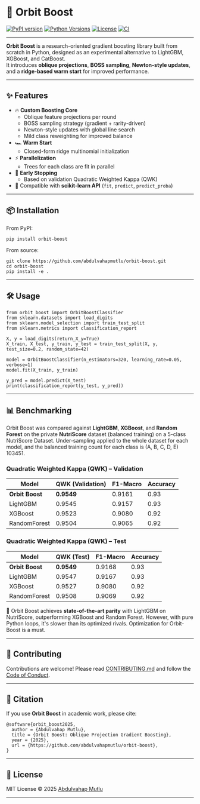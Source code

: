 # 🚀 Orbit Boost

[![PyPI version](https://img.shields.io/pypi/v/orbit-boost?color=blue&logo=pypi)](https://pypi.org/project/orbit-boost/)
[![Python Versions](https://img.shields.io/pypi/pyversions/orbit-boost?logo=python&logoColor=yellow)](https://pypi.org/project/orbit-boost/)
[![License](https://img.shields.io/github/license/abdulvahapmutlu/orbit-boost?color=green)](LICENSE)
[![CI](https://github.com/abdulvahapmutlu/orbit-boost/actions/workflows/ci.yml/badge.svg)](https://github.com/abdulvahapmutlu/orbit-boost/actions/workflows/ci.yml)

---

**Orbit Boost** is a research-oriented gradient boosting library built from scratch in Python, designed as an experimental alternative to LightGBM, XGBoost, and CatBoost.  
It introduces **oblique projections**, **BOSS sampling**, **Newton-style updates**, and a **ridge-based warm start** for improved performance.

---

## ✨ Features
- 🔥 **Custom Boosting Core**
  - Oblique feature projections per round
  - BOSS sampling strategy (gradient + rarity-driven)
  - Newton-style updates with global line search
  - Mild class reweighting for improved balance
- 🏎 **Warm Start**
  - Closed-form ridge multinomial initialization
- ⚡ **Parallelization**
  - Trees for each class are fit in parallel
- 🛑 **Early Stopping**
  - Based on validation Quadratic Weighted Kappa (QWK)
- 🎯 Compatible with **scikit-learn API** (`fit`, `predict`, `predict_proba`)

---

## 📦 Installation

From PyPI:
```
pip install orbit-boost
````

From source:

```
git clone https://github.com/abdulvahapmutlu/orbit-boost.git
cd orbit-boost
pip install -e .
```

---

## 🛠 Usage

```
from orbit_boost import OrbitBoostClassifier
from sklearn.datasets import load_digits
from sklearn.model_selection import train_test_split
from sklearn.metrics import classification_report

X, y = load_digits(return_X_y=True)
X_train, X_test, y_train, y_test = train_test_split(X, y, test_size=0.2, random_state=42)

model = OrbitBoostClassifier(n_estimators=320, learning_rate=0.05, verbose=1)
model.fit(X_train, y_train)

y_pred = model.predict(X_test)
print(classification_report(y_test, y_pred))
```

---

## 📊 Benchmarking

Orbit Boost was compared against **LightGBM**, **XGBoost**, and **Random Forest** on the private **NutriScore** dataset (balanced training) on a 5-class NutriScore Dataset. 
Under-sampling applied to the whole dataset for each model, and the balanced training count for each class is (A, B, C, D, E) 103451.

### Quadratic Weighted Kappa (QWK) – Validation

| Model           | QWK (Validation) | F1-Macro | Accuracy |
| --------------- | ---------------- | -------- | -------- |
| **Orbit Boost** | **0.9549**       | 0.9161   | 0.93     |
| LightGBM        | 0.9545           | 0.9157   | 0.93     |
| XGBoost         | 0.9523           | 0.9080   | 0.92     |
| RandomForest    | 0.9504           | 0.9065   | 0.92     |

### Quadratic Weighted Kappa (QWK) – Test

| Model           | QWK (Test) | F1-Macro | Accuracy |
| --------------- | ---------- | -------- | -------- |
| **Orbit Boost** | **0.9549** | 0.9168   | 0.93     |
| LightGBM        | 0.9547     | 0.9167   | 0.93     |
| XGBoost         | 0.9527     | 0.9080   | 0.92     |
| RandomForest    | 0.9508     | 0.9069   | 0.92     |

📌 Orbit Boost achieves **state-of-the-art parity** with LightGBM on NutriScore, outperforming XGBoost and Random Forest. However, with pure Python loops, it's slower than its optimized rivals. Optimization for Orbit-Boost is a must.

---

## 🤝 Contributing

Contributions are welcome! Please read [CONTRIBUTING.md](CONTRIBUTING.md) and follow the [Code of Conduct](CODE_OF_CONDUCT.md).

---

## 📜 Citation

If you use **Orbit Boost** in academic work, please cite:

```
@software{orbit_boost2025,
  author = {Abdulvahap Mutlu},
  title = {Orbit Boost: Oblique Projection Gradient Boosting},
  year = {2025},
  url = {https://github.com/abdulvahapmutlu/orbit-boost},
}
```
---

## 📄 License

MIT License © 2025 [Abdulvahap Mutlu](https://github.com/abdulvahapmutlu)

---

